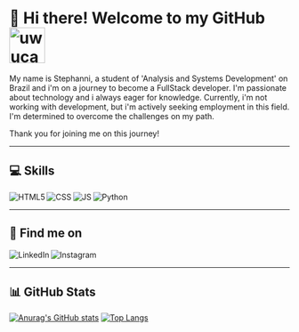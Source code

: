<h1>👋 Hi there! Welcome to my GitHub <a href="https://emoji.gg/emoji/7482-uwucat"><img src="https://cdn3.emoji.gg/emojis/7482-uwucat.png" width="64px" height="64px" alt="uwucat"></a> </h1>

<p>My name is Stephanni, a student of 'Analysis and Systems Development' on Brazil and i'm on a journey to become a FullStack developer. I'm passionate about technology and i always eager for knowledge. Currently, i'm not working with development, but i'm actively seeking employment in this field. I'm determined to overcome the challenges on my path.</p>

<p>Thank you for joining me on this journey!</p>

<hr>

<h2>💻 Skills</h2>
<img align="left" alt="HTML5" src="https://img.shields.io/badge/html5-%23E34F26.svg?style=for-the-badge&logo=html5&logoColor=white"/>
<img align="left" alt="CSS" src="https://img.shields.io/badge/css3-%231572B6.svg?style=for-the-badge&logo=css3&logoColor=white"/>
<img align="left" alt="JS" src="https://img.shields.io/badge/javascript-%23323330.svg?style=for-the-badge&logo=javascript&logoColor=%23F7DF1E"/>
<img align="left" alt="Python" src="https://img.shields.io/badge/python-3670A0?style=for-the-badge&logo=python&logoColor=ffdd54"/>

<br><hr>

<h2>🔎 Find me on</h2>
<a href="https://www.linkedin.com/in/stephanni-cavalcante-759779186/" target="_blank"><img align="left" alt="LinkedIn" src="https://img.shields.io/badge/linkedin-%230077B5.svg?style=for-the-badge&logo=linkedin&logoColor=white"/></a>
<a href="https://www.instagram.com/r0cha__/" target="_blank"><img align="left" alt="Instagram" src="https://img.shields.io/badge/Instagram-%23E4405F.svg?style=for-the-badge&logo=Instagram&logoColor=white"/></a>

<br><hr>

<h2>📊 GitHub Stats</h2>

[![Anurag's GitHub stats](https://github-readme-stats.vercel.app/api?username=stephannica&show_icons=true&theme=synthwave)](https://github.com/stephannica/github-readme-stats)
[![Top Langs](https://github-readme-stats.vercel.app/api/top-langs/?username=stephannica&hide_progress=true&size_weight=0.5&count_weight=0.5)](https://github.com/stephannica/github-readme-stats)





